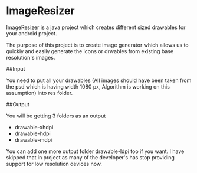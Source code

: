 ImageResizer
============

ImageResizer is a java project which creates different sized drawables for your android project.

The purpose of this project is to create image generator which allows us to quickly and easily generate the icons or drwables from existing base resolution's images.

##Input

You need to put all your drawables (All images should have been taken from the psd which is having width 1080 px, Algorithm is working on this assumption) into res folder.


##Output

You will be getting 3 folders as an output

* drawable-xhdpi
* drawable-hdpi
* drawable-mdpi


You can add one more output folder drawable-ldpi too if you want. I have skipped that in project as many of the developer's has stop providing support for low resolution devices now.
